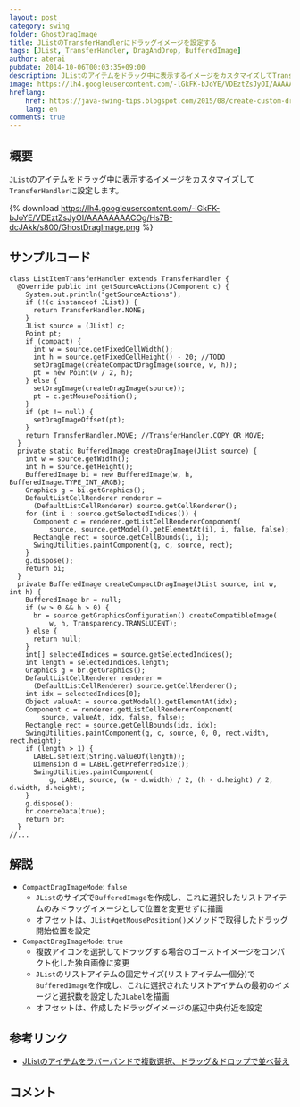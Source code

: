 ```yaml
---
layout: post
category: swing
folder: GhostDragImage
title: JListのTransferHandlerにドラッグイメージを設定する
tags: [JList, TransferHandler, DragAndDrop, BufferedImage]
author: aterai
pubdate: 2014-10-06T00:03:35+09:00
description: JListのアイテムをドラッグ中に表示するイメージをカスタマイズしてTransferHandlerに設定します。
image: https://lh4.googleusercontent.com/-lGkFK-bJoYE/VDEztZsJyOI/AAAAAAAACOg/Hs7B-dcJAkk/s800/GhostDragImage.png
hreflang:
    href: https://java-swing-tips.blogspot.com/2015/08/create-custom-drag-ghost-image.html
    lang: en
comments: true
---
```

## 概要
`JList`のアイテムをドラッグ中に表示するイメージをカスタマイズして`TransferHandler`に設定します。

{% download https://lh4.googleusercontent.com/-lGkFK-bJoYE/VDEztZsJyOI/AAAAAAAACOg/Hs7B-dcJAkk/s800/GhostDragImage.png %}

## サンプルコード
<pre class="prettyprint"><code>class ListItemTransferHandler extends TransferHandler {
  @Override public int getSourceActions(JComponent c) {
    System.out.println("getSourceActions");
    if (!(c instanceof JList)) {
      return TransferHandler.NONE;
    }
    JList source = (JList) c;
    Point pt;
    if (compact) {
      int w = source.getFixedCellWidth();
      int h = source.getFixedCellHeight() - 20; //TODO
      setDragImage(createCompactDragImage(source, w, h));
      pt = new Point(w / 2, h);
    } else {
      setDragImage(createDragImage(source));
      pt = c.getMousePosition();
    }
    if (pt != null) {
      setDragImageOffset(pt);
    }
    return TransferHandler.MOVE; //TransferHandler.COPY_OR_MOVE;
  }
  private static BufferedImage createDragImage(JList source) {
    int w = source.getWidth();
    int h = source.getHeight();
    BufferedImage bi = new BufferedImage(w, h, BufferedImage.TYPE_INT_ARGB);
    Graphics g = bi.getGraphics();
    DefaultListCellRenderer renderer =
      (DefaultListCellRenderer) source.getCellRenderer();
    for (int i : source.getSelectedIndices()) {
      Component c = renderer.getListCellRendererComponent(
          source, source.getModel().getElementAt(i), i, false, false);
      Rectangle rect = source.getCellBounds(i, i);
      SwingUtilities.paintComponent(g, c, source, rect);
    }
    g.dispose();
    return bi;
  }
  private BufferedImage createCompactDragImage(JList source, int w, int h) {
    BufferedImage br = null;
    if (w &gt; 0 &amp;&amp; h &gt; 0) {
      br = source.getGraphicsConfiguration().createCompatibleImage(
          w, h, Transparency.TRANSLUCENT);
    } else {
      return null;
    }
    int[] selectedIndices = source.getSelectedIndices();
    int length = selectedIndices.length;
    Graphics g = br.getGraphics();
    DefaultListCellRenderer renderer =
      (DefaultListCellRenderer) source.getCellRenderer();
    int idx = selectedIndices[0];
    Object valueAt = source.getModel().getElementAt(idx);
    Component c = renderer.getListCellRendererComponent(
        source, valueAt, idx, false, false);
    Rectangle rect = source.getCellBounds(idx, idx);
    SwingUtilities.paintComponent(g, c, source, 0, 0, rect.width, rect.height);
    if (length &gt; 1) {
      LABEL.setText(String.valueOf(length));
      Dimension d = LABEL.getPreferredSize();
      SwingUtilities.paintComponent(
          g, LABEL, source, (w - d.width) / 2, (h - d.height) / 2, d.width, d.height);
    }
    g.dispose();
    br.coerceData(true);
    return br;
  }
//...
</code></pre>

## 解説
- `CompactDragImageMode`: `false`
    - `JList`のサイズで`BufferedImage`を作成し、これに選択したリストアイテムのみドラッグイメージとして位置を変更せずに描画
    - オフセットは、`JList#getMousePosition()`メソッドで取得したドラッグ開始位置を設定
- `CompactDragImageMode`: `true`
    - 複数アイコンを選択してドラッグする場合のゴーストイメージをコンパクト化した独自画像に変更
    - `JList`のリストアイテムの固定サイズ(リストアイテム一個分)で`BufferedImage`を作成し、これに選択されたリストアイテムの最初のイメージと選択数を設定した`JLabel`を描画
    - オフセットは、作成したドラッグイメージの底辺中央付近を設定

<!-- dummy comment line for breaking list -->

## 参考リンク
- [JListのアイテムをラバーバンドで複数選択、ドラッグ＆ドロップで並べ替え](https://ateraimemo.com/Swing/DragSelectDropReordering.html)

<!-- dummy comment line for breaking list -->

## コメント
